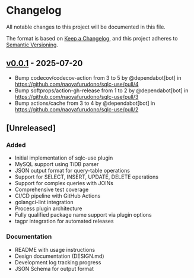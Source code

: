 # Changelog

All notable changes to this project will be documented in this file.

The format is based on [Keep a Changelog](https://keepachangelog.com/en/1.0.0/),
and this project adheres to [Semantic Versioning](https://semver.org/spec/v2.0.0.html).

## [v0.0.1](https://github.com/naoyafurudono/sqlc-use/commits/v0.0.1) - 2025-07-20
- Bump codecov/codecov-action from 3 to 5 by @dependabot[bot] in https://github.com/naoyafurudono/sqlc-use/pull/4
- Bump softprops/action-gh-release from 1 to 2 by @dependabot[bot] in https://github.com/naoyafurudono/sqlc-use/pull/3
- Bump actions/cache from 3 to 4 by @dependabot[bot] in https://github.com/naoyafurudono/sqlc-use/pull/2

## [Unreleased]

### Added
- Initial implementation of sqlc-use plugin
- MySQL support using TiDB parser
- JSON output format for query-table operations
- Support for SELECT, INSERT, UPDATE, DELETE operations
- Support for complex queries with JOINs
- Comprehensive test coverage
- CI/CD pipeline with GitHub Actions
- golangci-lint integration
- Process plugin architecture
- Fully qualified package name support via plugin options
- tagpr integration for automated releases

### Documentation
- README with usage instructions
- Design documentation (DESIGN.md)
- Development log tracking progress
- JSON Schema for output format
